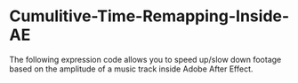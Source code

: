 # Cumulitive-Time-Remapping-Inside-AE
The following expression code allows you to speed up/slow down footage based on the amplitude of a music track inside Adobe After Effect.
